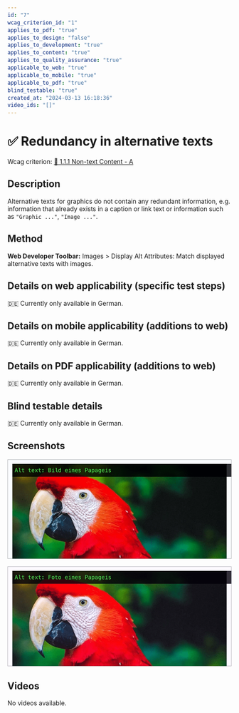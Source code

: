 ```yaml
---
id: "7"
wcag_criterion_id: "1"
applies_to_pdf: "true"
applies_to_design: "false"
applies_to_development: "true"
applies_to_content: "true"
applies_to_quality_assurance: "true"
applicable_to_web: "true"
applicable_to_mobile: "true"
applicable_to_pdf: "true"
blind_testable: "true"
created_at: "2024-03-13 16:18:36"
video_ids: "[]"
---
```


# ✅ Redundancy in alternative texts

Wcag criterion: [📜 1.1.1 Non-text Content - A](..)

## Description

Alternative texts for graphics do not contain any redundant information, e.g. information that already exists in a caption or link text or information such as `"Graphic ..."`, `"Image ..."`.

## Method

**Web Developer Toolbar:** Images > Display Alt Attributes: Match displayed alternative texts with images.

## Details on web applicability (specific test steps)

🇩🇪 Currently only available in German.

## Details on mobile applicability (additions to web)

🇩🇪 Currently only available in German.

## Details on PDF applicability (additions to web)

🇩🇪 Currently only available in German.

## Blind testable details

🇩🇪 Currently only available in German.

## Screenshots

![Bild eines Papageis ("Bild" ist unnötig)](images/bild-eines-papageis.png)

![Foto eines Papageis ("Foto" kann sinnvoll sein - es könnte sich schliesslich auch um ein Ölgemälde handeln)](images/foto-eines-papageis.png)

## Videos

No videos available.

